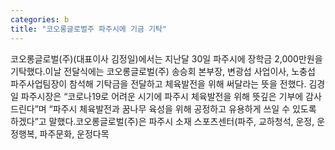```yaml
---
categories: b
title: "코오롱글로벌주 파주시에 기금 기탁"
---
```

코오롱글로벌(주)(대표이사 김정일)에서는 지난달 30일 파주시에 장학금 2,000만원을 기탁했다.이날 전달식에는 코오롱글로벌(주) 송승회 본부장, 변광섭 사업이사, 노충섭 파주사업팀장이 참석해 기탁금을 전달하고 체육발전을 위해 써달라는 뜻을 전했다. 김경일 파주시장은 “코로나19로 어려운 시기에 파주시 체육발전을 위해 뜻깊은 기부에 감사드린다”며 “파주시 체육발전과 꿈나무 육성을 위해 공정하고 유용하게 쓰일 수 있도록 하겠다”고 말했다.코오롱글로벌(주)은 파주시 소재 스포츠센터(파주, 교하청석, 운정, 운정행복, 파주문화, 운정다목